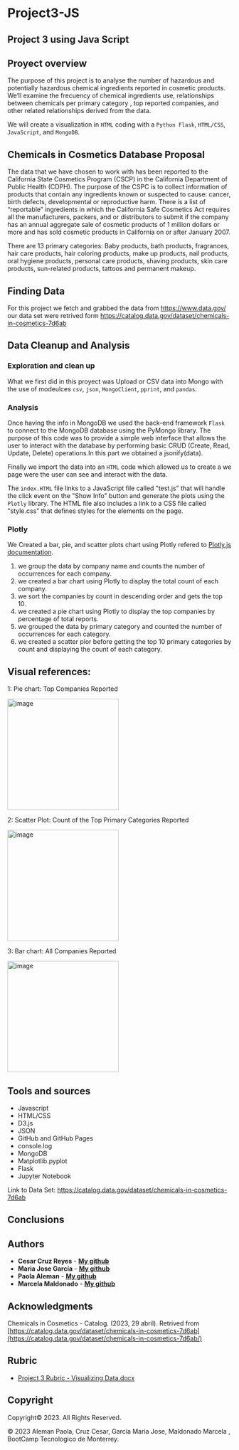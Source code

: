 # Project3-JS

## Project 3 using Java Script

## Proyect overview 
The purpose of this project is to analyse the number of   hazardous and potentially hazardous chemical ingredients reported in cosmetic products. We’ll examine the frecuency of chemical ingredients use, relationships between chemicals per primary category , top reported companies,  and other related relationships derived from the data.

We will create a visualization  in `HTML` coding with  a `Python Flask`, `HTML/CSS`, `JavaScript`, and  `MongoDB`.

## Chemicals in Cosmetics Database Proposal
The data that we have chosen to work with has been reported to the California State Cosmetics Program (CSCP) in the California Department of Public Health (CDPH). 
The purpose of the CSPC is to collect information of products that contain any ingredients known or suspected to cause: cancer, birth defects, developmental or reproductive harm. There is a list of “reportable” ingredients in which the California Safe Cosmetics Act requires all the manufacturers, packers, and or distributors to submit if the company has an annual aggregate sale of cosmetic products of 1 million dollars or more and has sold cosmetic products in California on or after January 2007. 

There are 13 primary categories: Baby products, bath products, fragrances, hair care products, hair coloring products, make up products, nail products, oral hygiene products, personal care products, shaving products, skin care products, sun-related products, tattoos and permanent makeup. 

## Finding Data
For this project we fetch and grabbed the data from  https://www.data.gov/ our data set were retrived form https://catalog.data.gov/dataset/chemicals-in-cosmetics-7d6ab

## Data Cleanup and Analysis

### Exploration and clean up

What we first did in this proyect was Upload or CSV data into Mongo with the use of modeulces `csv`,  `json`, `MongoClient`, `pprint`, and `pandas`.

### Analysis

Once having the info in MongoDB we used the back-end framework `Flask` to connect to the MongoDB database using the PyMongo library.
The purpose of this code was to provide a simple web interface that allows the user to interact with the database by performing basic CRUD (Create, Read, Update, Delete) operations.In this part we obtained a  jsonify(data).

Finally we import the data into an `HTML` code which allowed us to create a we page were the user can see and interact with the data. 

The `index.HTML` file links to a JavaScript file called "test.js" that will handle the click event on the "Show Info" button and generate the plots using the `Plotly` library. The HTML file also includes a link to a CSS file called "style.css" that defines styles for the elements on the page.

### Plotly

We Created a bar,  pie, and scatter plots chart using Plotly refered to [Plotly.js documentation](https://plot.ly/javascript/).

1) we group the data by company name and counts the number of occurrences for each company.
2) we created a bar chart using Plotly to display the total count of each company.
3) we sort the companies by count in descending order and gets the top 10.
4) we created a pie chart using Plotly to display the top companies by percentage of total reports.
5) we grouped the data by primary category and counted the number of occurrences for each category.
6) we created a scatter plor before getting the top 10 primary categories by count and displaying the count of each category.


## Visual references:

1: Pie chart: Top Companies Reported

<img width ="250" alt ="image" src="https://user-images.githubusercontent.com/119386031/236638927-4cbbf0be-2bef-41c4-9cbb-6374f0373d05.png">

2: Scatter Plot: Count of the Top Primary Categories Reported

<img width ="250" alt ="image" src="https://user-images.githubusercontent.com/119386031/236638796-2d188b44-5c79-49c7-b49a-e36472410f18.png">

3: Bar chart: All Companies Reported

<img width ="250" alt ="image" src="https://user-images.githubusercontent.com/119386031/236639016-ad4e2230-8ac2-40a1-a947-76bd726fd835.png">


## Tools and sources

* Javascript
* HTML/CSS
* D3.js
* JSON
* GitHub and GitHub Pages
* console.log
* MongoDB
* Matplotlib.pyplot
* Flask
* Jupyter Notebook


Link to Data Set:
https://catalog.data.gov/dataset/chemicals-in-cosmetics-7d6ab

## Conclusions

## Authors

* **Cesar Cruz Reyes** - **[My github](https://github.com/CsarCruz "GitHub for Cesar Cruz")**
* **Maria Jose García** - **[My github](https://github.com/MajoGarciaMontes "GitHub for Majo García")**
* **Paola Aleman** - **[My github](https://github.com/paoaleman19 "GitHub for Pao Aleman")**
* **Marcela Maldonado** - **[My github](https://github.com/Marce1301 "GitHub for Marcela Maldonado")**

## Acknowledgments

Chemicals in Cosmetics - Catalog. (2023, 29 abril). Retrived from [https://catalog.data.gov/dataset/chemicals-in-cosmetics-7d6ab](https://catalog.data.gov/dataset/chemicals-in-cosmetics-7d6ab/)


## Rubric
* [Project 3 Rubric - Visualizing Data.docx](https://github.com/paoaleman19/Project3-JS/files/11402900/Project.3.Rubric.-.Visualizing.Data.docx)

## Copyright

Copyright:copyright: 2023. All Rights Reserved.

© 2023  Aleman Paola, Cruz Cesar, García Maria Jose, Maldonado Marcela , BootCamp Tecnologico de Monterrey.

